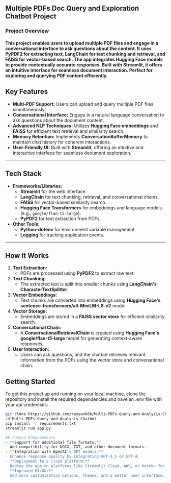 ## Multiple PDFs Doc Query and Exploration Chatbot Project

### Project Overview
#### This project enables users to upload multiple PDF files and engage in a conversational interface to ask questions about the content. It uses PyPDF2 for extracting text, LangChain for text chunking and retrieval, and FAISS for vector-based search. The app integrates Hugging Face models to provide contextually accurate responses. Built with Streamlit, it offers an intuitive interface for seamless document interaction. Perfect for exploring and querying PDF content efficiently.


## Key Features
- **Multi-PDF Support:** Users can upload and query multiple PDF files simultaneously.  
- **Conversational Interface:** Engage in a natural language conversation to ask questions about the document content.  
- **Advanced NLP Techniques:** Utilizes **Hugging Face embeddings** and **FAISS** for efficient text retrieval and similarity search.  
- **Memory Retention:** Implements **ConversationBufferMemory** to maintain chat history for coherent interactions.  
- **User-Friendly UI:** Built with **Streamlit**, offering an intuitive and interactive interface for seamless document exploration.  

---

## Tech Stack
- **Frameworks/Libraries:**  
  - **Streamlit** for the web interface.  
  - **LangChain** for text chunking, retrieval, and conversational chains.  
  - **FAISS** for vector-based similarity search.  
  - **Hugging Face Transformers** for embeddings and language models (e.g., `google/flan-t5-large`).  
  - **PyPDF2** for text extraction from PDFs.  
- **Other Tools:**  
  - **Python-dotenv** for environment variable management.  
  - **Logging** for tracking application events.  

---

## How It Works
1. **Text Extraction:**  
   - PDFs are processed using **PyPDF2** to extract raw text.  
2. **Text Chunking:**  
   - The extracted text is split into smaller chunks using **LangChain's CharacterTextSplitter**.  
3. **Vector Embeddings:**  
   - Text chunks are converted into embeddings using **Hugging Face's sentence-transformers/all-MiniLM-L6-v2** model.  
4. **Vector Storage:**  
   - Embeddings are stored in a **FAISS vector store** for efficient similarity search.  
5. **Conversational Chain:**  
   - A **ConversationalRetrievalChain** is created using **Hugging Face's google/flan-t5-large** model for generating context-aware responses.  
6. **User Interaction:**  
   - Users can ask questions, and the chatbot retrieves relevant information from the PDFs using the vector store and conversational chain.  

## Getting Started

To get this project up and running on your local machine, clone the repository and install the required dependencies and have an .env file with your api credentials:

```bash
git clone https://github.com/rayyan666/Multi-PDFs-Query-and-Analysis-Chatbot.git
cd Multi-PDFs-Query-and-Analysis-Chatbot
pip install -r requirements.txt
streamlit run app.py

## Future Enhancements
- **Support for additional file formats:**  
  Add compatibility for DOCX, TXT, and other document formats.  
- **Integration with OpenAI's GPT models:**  
  Enhance response quality by integrating GPT-3.5 or GPT-4.  
- **Deployment to a cloud platform:**  
  Deploy the app on platforms like Streamlit Cloud, AWS, or Heroku for wider accessibility.  
- **Improved UI/UX:**  
  Add more customization options, themes, and a better user interface.  